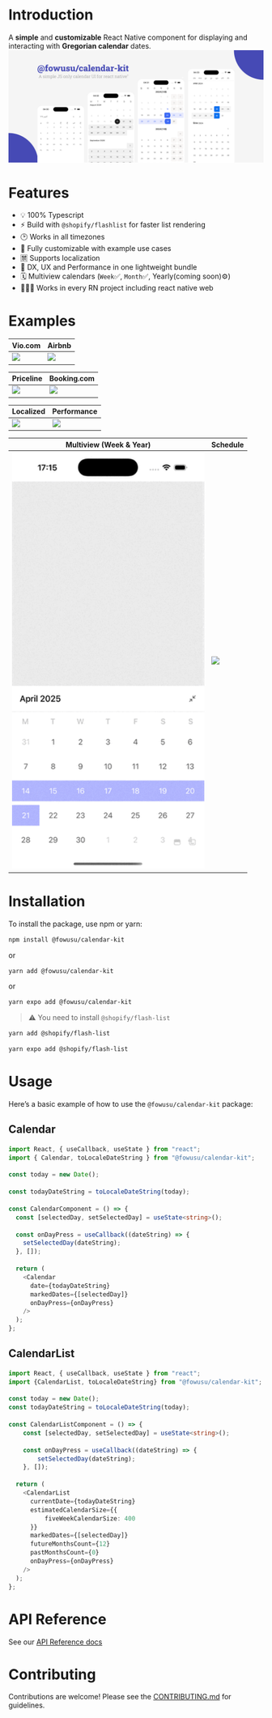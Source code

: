 # Introduction
A **simple** and **customizable** React Native component for displaying and interacting with **Gregorian calendar** dates.
![@fowusu/calendar-kit](https://github.com/f0wu5u/calendar-kit/blob/main/static/calendar-kit.png?raw=true)

# Features
- 💡 100% Typescript
- ⚡️ Build with `@shopify/flashlist` for faster list rendering
- 🕑 Works in all timezones
- 🎨 Fully customizable with example use cases
- 🈲 Supports localization
- 🚀 DX, UX and Performance in one lightweight bundle
- 🗓️ Multiview calendars (`Week`✅, `Month`✅, Yearly(coming soon)⚙️)
- 👨🏽‍💻 Works in every RN project including react native web

# Examples

| Vio.com                                                                                             | Airbnb                                                                                                |
|-----------------------------------------------------------------------------------------------------|-------------------------------------------------------------------------------------------------------|
| <img width="380" src="https://github.com/f0wu5u/calendar-kit/blob/main/static/vio-calendar.gif" /> | <img width="380" src="https://github.com/f0wu5u/calendar-kit/blob/main/static/airbnb-calendar.gif"/> |

| Priceline                                                                                                 | Booking.com                                                                                            |
|-----------------------------------------------------------------------------------------------------------|--------------------------------------------------------------------------------------------------------|
| <img width="380" src="https://github.com/f0wu5u/calendar-kit/blob/main/static/priceline-calendar.gif" /> | <img width="380" src="https://github.com/f0wu5u/calendar-kit/blob/main/static/booking-calendar.gif"/> |

| Localized                                                                                                 | Performance                                                                                         |
|-----------------------------------------------------------------------------------------------------------|--------------------------------------------------------------------------------------------------------|
| <img width="380" src="https://github.com/f0wu5u/calendar-kit/blob/main/static/localize-calendar.gif" /> | <img width="380" src="https://github.com/f0wu5u/calendar-kit/blob/main/static/performance-calendar.gif"/> |

| Multiview (Week & Year)                                                                                    | Schedule                                                                                                    |
|------------------------------------------------------------------------------------------------------------|-------------------------------------------------------------------------------------------------------------|
| <img width="380" src="https://github.com/f0wu5u/calendar-kit/blob/main/static/multiview-calendar.gif" /> | <img width="380" src="https://github.com/f0wu5u/calendar-kit/blob/main/static/schedule-calendar.gif"/> |


# Installation
To install the package, use npm or yarn:

```bash
npm install @fowusu/calendar-kit
```
or

```bash
yarn add @fowusu/calendar-kit
```

or

```bash
yarn expo add @fowusu/calendar-kit
```

> ⚠️ You need to install `@shopify/flash-list`
```bash
yarn add @shopify/flash-list
```

```bash
yarn expo add @shopify/flash-list
```

# Usage
Here’s a basic example of how to use the `@fowusu/calendar-kit` package:

## Calendar
```typescript jsx
import React, { useCallback, useState } from "react";
import { Calendar, toLocaleDateString } from "@fowusu/calendar-kit";

const today = new Date();

const todayDateString = toLocaleDateString(today);

const CalendarComponent = () => {
  const [selectedDay, setSelectedDay] = useState<string>();

  const onDayPress = useCallback((dateString) => {
    setSelectedDay(dateString);
  }, []);

  return (
    <Calendar
      date={todayDateString}
      markedDates={[selectedDay]}
      onDayPress={onDayPress}
    />
  );
};
```

## CalendarList
```typescript jsx
import React, { useCallback, useState } from "react";
import {CalendarList, toLocaleDateString} from "@fowusu/calendar-kit";

const today = new Date();
const todayDateString = toLocaleDateString(today);

const CalendarListComponent = () => {
    const [selectedDay, setSelectedDay] = useState<string>();
    
    const onDayPress = useCallback((dateString) => {
        setSelectedDay(dateString);
    }, []);

  return (
    <CalendarList
      currentDate={todayDateString}
      estimatedCalendarSize={{
          fiveWeekCalendarSize: 400
      }}
      markedDates={[selectedDay]}
      futureMonthsCount={12}
      pastMonthsCount={0}
      onDayPress={onDayPress}
    />
  );
};
```

# API Reference
See our [API Reference docs](API_REFERENCE.md)
# Contributing
Contributions are welcome! Please see the [CONTRIBUTING.md](CONTRIBUTING.md) for guidelines.

